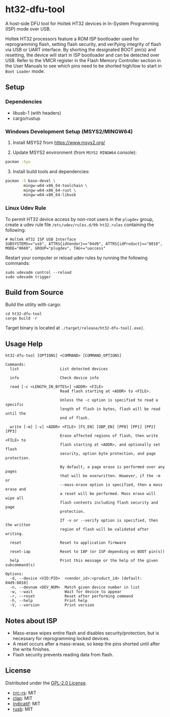 ht32-dfu-tool
=============

A host-side DFU tool for Holtek HT32 devices in In-System Programming (ISP)
mode over USB.

Holtek HT32 processors feature a ROM ISP bootloader used for reprogramming
flash, setting flash security, and verifying integrity of flash via USB or
UART interface. By shorting the designated BOOT pin(s) and resetting, the
device will start in ISP bootloader and can be detected over USB. Refer to
the VMCR register in the Flash Memory Controller section in the User Manuals
to see which pins need to be shorted high/low to start in `Boot Loader` mode.

## Setup

### Dependencies

- libusb-1 (with headers)
- cargo/rustup

### Windows Development Setup (MSYS2/MINGW64)

1. Install MSYS2 from https://www.msys2.org/

2. Update MSYS2 environment (from `MSYS2 MINGW64` console):
```bash
pacman -Syu
```
3. Install build tools and dependencies:
```bash
pacman -S base-devel \
        mingw-w64-x86_64-toolchain \
        mingw-w64-x86_64-rust \
        mingw-w64-x86_64-libusb
```

### Linux Udev Rule

To permit HT32 device access by non-root users in the `plugdev` group, create
a udev rule file `/etc/udev/rules.d/99-ht32.rules` containing the following:

```
# Holtek HT32 ISP USB Interface
SUBSYSTEMS=="usb", ATTRS{idVendor}=="04d9", ATTRS{idProduct}=="8010", MODE="0660", GROUP="plugdev", TAG+="uaccess"
```

Restart your computer or reload udev rules by running the following commands:
```
sudo udevadm control --reload
sudo udevadm trigger
```

## Build from Source

Build the utility with cargo:
```
cd ht32-dfu-tool
cargo build -r
```

Target binary is located at `./target/release/ht32-dfu-tool[.exe]`.

## Usage Help

```
ht32-dfu-tool [OPTIONS] <COMMAND> [COMMAND_OPTIONS]

Commands:
  list                  List detected devices

  info                  Check device info

  read [-c <LENGTH_IN_BYTES>] <ADDR> <FILE>
                        Read flash starting at <ADDR> to <FILE>.

                        Unless the -c option is specified to read a specific
                        length of flash in bytes, flash will be read until the
                        end of flash.

  write [-m] [-v] <ADDR> <FILE> [FS_EN] [OBP_EN] [PP0] [PP1] [PP2] [PP3]
                        Erase affected regions of flash, then write <FILE> to
                        flash starting at <ADDR>, and optionally set flash
                        security, option byte protection, and page protection.

                        By default, a page erase is performed over any pages
                        that will be overwritten. However, if the -m or
                        --mass-erase option is specified, then a mass erase and
                        a reset will be performed. Mass erase will wipe all
                        flash contents including flash security and page
                        protection.

                        If -v or --verify option is specified, then the written
                        region of flash will be validated after writing.

  reset                 Reset to application firmware

  reset-iap             Reset to IAP (or ISP depending on BOOT pin(s))

  help                  Print this message or the help of the given subcommand(s)

Options:
  -d, --device <VID:PID>  <vendor_id>:<product_id> [default: 04d9:8010]
  -n, --devnum <DEV_NUM>  Match given device number in list
  -w, --wait              Wait for device to appear
  -r, --reset             Reset after performing command
  -h, --help              Print help
  -V, --version           Print version
```

## Notes about ISP

- Mass-erase wipes entire flash and disables security/protection, but is necessary for reprogramming locked devices.
- A reset occurs after a mass-erase, so keep the pins shorted until after the write finishes.
- Flash security prevents reading data from flash.

## License

Distributed under the [GPL-2.0 License](LICENSE).

- [crc-rs](https://github.com/mrhooray/crc-rs): MIT
- [clap](https://github.com/clap-rs/clap): MIT
- [indicatif](https://github.com/console-rs/indicatif): MIT
- [rusb](https://github.com/a1ien/rusb): MIT
